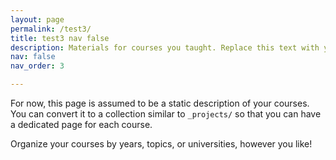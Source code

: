 ```yaml
---
layout: page
permalink: /test3/
title: test3 nav false
description: Materials for courses you taught. Replace this text with your description.
nav: false
nav_order: 3

---
```


For now, this page is assumed to be a static description of your courses. You can convert it to a collection similar to `_projects/` so that you can have a dedicated page for each course.

Organize your courses by years, topics, or universities, however you like!
